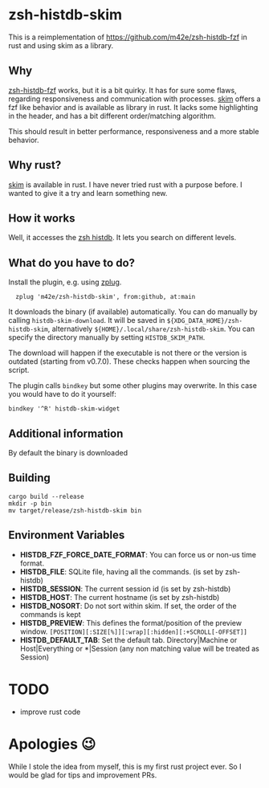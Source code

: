 # zsh-histdb-skim

This is a reimplementation of https://github.com/m42e/zsh-histdb-fzf in rust and using skim as a library.

## Why

[zsh-histdb-fzf](https://github.com/m42e/zsh-histdb-fzf) works, but it is a bit quirky. It has for sure some flaws, regarding responsiveness and communication with processes.
[skim](https://github.com/lotabout/skim) offers a fzf like behavior and is available as library in rust. It lacks some highlighting in the header, and has a bit different order/matching algorithm.

This should result in better performance, responsiveness and a more stable behavior.

## Why rust?

[skim](https://github.com/lotabout/skim) is available in rust. I have never tried rust with a purpose before. I wanted to give it a try and learn something new.

## How it works

Well, it accesses the [zsh histdb](https://github.com/larkery/zsh-histdb). It lets you search on different levels.

## What do you have to do?

Install the plugin, e.g. using [zplug](https://github.com/zplug/zplug).

```
  zplug 'm42e/zsh-histdb-skim', from:github, at:main
```

It downloads the binary (if available) automatically. You can do manually by calling `histdb-skim-download`. It will be saved in `${XDG_DATA_HOME}/zsh-histdb-skim`, alternatively `${HOME}/.local/share/zsh-histdb-skim`. You can specify the directory manually by setting `HISTDB_SKIM_PATH`.

The download will happen if the executable is not there or the version is outdated (starting from v0.7.0). These checks happen when sourcing the script.


The plugin calls `bindkey` but some other plugins may overwrite. In this case you would have to do it yourself:

```
bindkey '^R' histdb-skim-widget
```


## Additional information

By default the binary is downloaded


## Building

```
cargo build --release
mkdir -p bin
mv target/release/zsh-histdb-skim bin
```

## Environment Variables

- **HISTDB_FZF_FORCE_DATE_FORMAT**: You can force us or non-us time format.
- **HISTDB_FILE**: SQLite file, having all the commands. (is set by zsh-histdb)
- **HISTDB_SESSION**: The current session id (is set by zsh-histdb)
- **HISTDB_HOST**: The current hostname (is set by zsh-histdb)
- **HISTDB_NOSORT**: Do not sort within skim. If set, the order of the commands is kept
- **HISTDB_PREVIEW**: This defines the format/position of the preview window. `[POSITION][:SIZE[%]][:wrap][:hidden][:+SCROLL[-OFFSET]]`
- **HISTDB_DEFAULT_TAB**: Set the default tab. Directory|Machine or Host|Everything or *|Session (any non matching value will be treated as Session)

# TODO
- improve rust code

# Apologies 😉

While I stole the idea from myself, this is my first rust project ever. So I would be glad for tips and improvement PRs.
